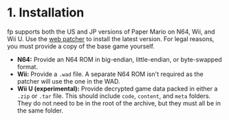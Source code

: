 # 1. Installation

fp supports both the US and JP versions of Paper Mario on N64, Wii, and Wii U. Use the [web patcher](https://fp-patcher.starhaven.dev/) to install the latest version. For legal reasons, you must provide a copy of the base game yourself.

* **N64:** Provide an N64 ROM in big-endian, little-endian, or byte-swapped format.
* **Wii:** Provide a `.wad` file. A separate N64 ROM isn't required as the patcher will use the one in the WAD.
* **Wii U (experimental):** Provide decrypted game data packed in either a `.zip` or `.tar` file. This should include `code`, `content`, and `meta` folders. They do not need to be in the root of the archive, but they must all be in the same folder.
